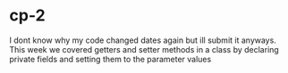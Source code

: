 # cp-2
I dont know why my code changed dates again but ill submit it anyways.
This week we covered getters and setter methods in a class by declaring private fields and setting them to the parameter values
